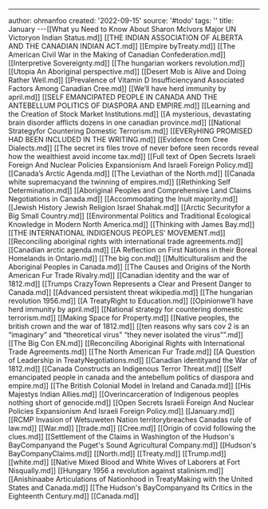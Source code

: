 ---
author: ohmanfoo
created: '2022-09-15'
source: '#todo'
tags: ''
title: January
---[[What yu Need to Know About Sharon McIvors Major UN Victoryon Indian Status.md]]
[[THE INDIAN ASSOCIATION OF ALBERTA AND THE CANADIAN INDIAN ACT.md]]
[[Empire byTreaty.md]]
[[The American Civil War in the Making of Canadian Confederation.md]]
[[Interpretive Sovereignty.md]]
[[The hungarian workers revolution.md]]
[[Utopia An Aboriginal perspective.md]]
[[Desert Mob is Alive and Doing Rather Well.md]]
[[Prevalence of Vitamin D Insufficiencyand Associated Factors Among Canadian Cree.md]]
[[We’ll have herd immunity by april.md]]
[[SELF EMANCIPATED PEOPLE IN CANADA AND THE ANTEBELLUM POLITICS OF DIASPORA AND EMPIRE.md]]
[[Learning and the Creation of Stock Market Institutions.md]]
[[A mysterious, devastating brain disorder afflicts dozens in one canadian province.md]]
[[National Strategyfor Countering Domestic Terrorism.md]]
[[EVERyHING PROMISED HAD BEEN INCLUDED IN THE WRITING.md]]
[[Evidence from Cree Dialects.md]]
[[The secret irs files trove of never before seen records reveal how the wealthiest avoid income tax.md]]
[[Full text of Open Secrets Israeli Foreign And Nuclear Policies Expansionism And Israeli Foreign Policy.md]]
[[Canada’s Arctic Agenda.md]]
[[The Leviathan of the North.md]]
[[Canada white supremacyand the twinning of empires.md]]
[[Rethinking Self Determination.md]]
[[Aboriginal Peoples and Comprehensive Land Claims Negotiations in Canada.md]]
[[Accommodating the Inuit majority.md]]
[[Jewish History Jewish Religion Israel Shahak.md]]
[[Arctic Securityfor a Big Small Country.md]]
[[Environmental Politics and Traditional Ecological Knowledge in Modern North America.md]]
[[Thinking with James Bay.md]]
[[THE INTERNATIONAL INDIGENOUS PEOPLES’ MOVEMENT.md]]
[[Reconciling aboriginal rights with international trade agreements.md]]
[[Canadian arctic agenda.md]]
[[A Reflection on First Nations in their Boreal Homelands in Ontario.md]]
[[The big con.md]]
[[Multiculturalism and the Aboriginal Peoples in Canada.md]]
[[The Causes and Origins of the North American Fur Trade Rivalry.md]]
[[Canadian identity and the war of 1812.md]]
[[Trumps CrazyTown Represents a Clear and Present Danger to Canada.md]]
[[Advanced persistent threat wikipedia.md]]
[[The hungarian revolution 1956.md]]
[[A TreatyRight to Education.md]]
[[Opinionwe’ll have herd immunity by april.md]]
[[National strategy for countering domestic terrorism.md]]
[[Making Space for Property.md]]
[[Native peoples, the british crown and the war of 1812.md]]
[[ten reasons why sars cov 2 is an “imaginary” and “theoretical virus”  “they never isolated the virus””.md]]
[[The Big Con EN.md]]
[[Reconciling Aboriginal Rights with International Trade Agreements.md]]
[[The North American Fur Trade.md]]
[[A Question of Leadership in TreatyNegotiations.md]]
[[Canadian identityand the War of 1812.md]]
[[Canada Constructs an Indigenous Terror Threat.md]]
[[Self emancipated people in canada and the antebellum politics of diaspora and empire.md]]
[[The British Colonial Model in Ireland and Canada.md]]
[[His Majestys Indian Allies.md]]
[[Overincarceration of Indigenous peoples nothing short of genocide.md]]
[[Open Secrets Israeli Foreign And Nuclear Policies Expansionism And Israeli Foreign Policy.md]]
[[January.md]]
[[RCMP Invasion of Wetsuweten Nation territorybreaches Canadas rule of law.md]]
[[War.md]]
[[trade.md]]
[[Cree.md]]
[[Origin of covid following the clues.md]]
[[Settlement of the Claims in Washington of the Hudson's BayCompanyand the Puget's Sound Agricultural Company.md]]
[[Hudson's BayCompanyClaims.md]]
[[North.md]]
[[Treaty.md]]
[[Trump.md]]
[[white.md]]
[[Native Mixed Blood and White Wives of Laborers at Fort Nisqually.md]]
[[Hungary 1956 a revolution against stalinism.md]]
[[Anishinaabe Articulations of Nationhood in TreatyMaking with the United States and Canada.md]]
[[The Hudson's BayCompanyand Its Critics in the Eighteenth Century.md]]
[[Canada.md]]
